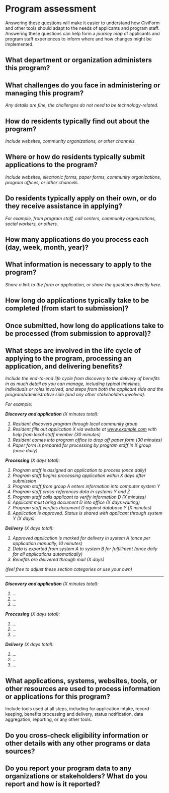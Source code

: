 # Program assessment
Answering these questions will make it easier to understand how CiviForm and other tools should adapt to the needs of applicants and program staff.
Answering these questions can help form a *journey map* of applicants and program staff experiences to inform where and how changes might be implemented.

## What department or organization administers this program?

## What challenges do you face in administering or managing this program?
*Any details are fine, the challenges do not need to be technology-related.*

## How do residents typically find out about the program?
*Include websites, community organizations, or other channels.*

## Where or how do residents typically submit applications to the program? 
*Include websites, electronic forms, paper forms, community organizations, program offices, or other channels.*

## Do residents typically apply on their own, or do they receive assistance in applying?
*For example, from program staff, call centers, community organizations, social workers, or others.*

## How many applications do you process each (day, week, month, year)? 

## What information is necessary to apply to the program?
*Share a link to the form or application, or share the questions directly here.*

## How long do applications typically take to be completed (from start to submission)?

## Once submitted, how long do applications take to be processed (from submission to approval)?


## What steps are involved in the life cycle of applying to the program, processing an application, and delivering benefits?
*Include the end-to-end life cycle from discovery to the delivery of benefits  in as much detail as you can manage, including typical timelines, individuals or roles involved, and steps from both the applicant side and the program/administrative side (and any other stakeholders involved).*

<i>
For example:

**Discovery and application** (X minutes total):
1. Resident discovers program through local community group
2. Resident fills out application X via website at www.example.com with help from local staff member (30 minutes)
3. Resident comes into program office to drop off paper form (30 minutes)
4. Paper form is prepared for processing by program staff in X group (once daily)

**Processing** (X days total):
1. Program staff is assigned an application to process (once daily)
2. Program staff begins processing application within X days after submission
3. Program staff from group A enters information into computer system Y
4. Program staff cross-references data in systems Y and Z
5. Program staff calls applicant to verify information D (X minutes)
6. Applicant must bring document D into office (X days waiting)
7. Program staff verifies document D against database Y (X minutes)
8. Application is approved. Status is shared with applicant through system Y (X days)

**Delivery** (X days total):
1. Approved application is marked for delivery in system A (once per application manually, 10 minutes)
2. Data is exported from system A to system B for fulfillment (once daily for all applications automatically)
3. Benefits are delivered through mail (X days)

(feel free to adjust these section categories or use your own)

___

**Discovery and application** (X minutes total):

1. ...
2. ...
3. ...


**Processing** (X days total):

1. ...
2. ...
3. ...

**Delivery** (X days total):

1. ...
2. ...
3. ...

</i>

## What applications, systems, websites, tools, or other resources are used to process information or applications for this program?
Include tools used at all steps, including for application intake, record-keeping, benefits processing and delivery, status notification, data aggregation, reporting, or any other tools.

## Do you cross-check eligibility information or other details with any other programs or data sources?

## Do you report your program data to any organizations or stakeholders? What do you report and how is it reported?
